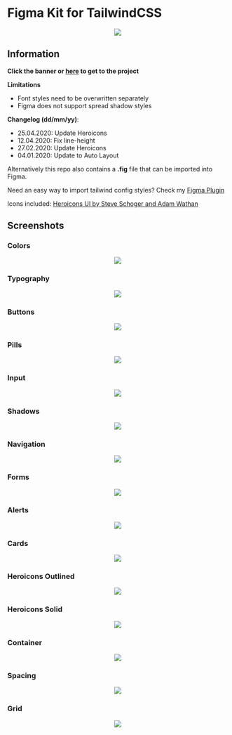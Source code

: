 # Figma Kit for TailwindCSS

<p align="center">
    <a align='center' href='https://www.figma.com/c/file/768809027799962739'>
    <img height="auto" width="auto" src="images/banner.png" />
    </a>
</p>

## Information

**Click the banner or [here](https://www.figma.com/c/file/768809027799962739) to get to the project**

**Limitations**

- Font styles need to be overwritten separately
- Figma does not support spread shadow styles

**Changelog (dd/mm/yy)**:

- 25.04.2020: Update Heroicons
- 12.04.2020: Fix line-height
- 27.02.2020: Update Heroicons
- 04.01.2020: Update to Auto Layout

Alternatively this repo also contains a **.fig** file that can be imported into Figma.

Need an easy way to import tailwind config styles? Check my [Figma Plugin](https://www.figma.com/c/plugin/738806869514947558/Tailwind-CSS)

Icons included: [Heroicons UI by Steve Schoger and Adam Wathan](https://github.com/refactoringui/heroicons)

## Screenshots

### Colors

<p align="center">
    <img height="auto" width="auto" src="images/frame-0.png" />
</p>

### Typography

<p align="center">
    <img height="auto" width="auto" src="images/frame-1.png" />
</p>

### Buttons

<p align="center">
    <img height="auto" width="auto" src="images/frame-7.png" />
</p>

### Pills

<p align="center">
    <img height="auto" width="auto" src="images/frame-8.png" />
</p>

### Input

<p align="center">
    <img height="auto" width="auto" src="images/frame-11.png" />
</p>

### Shadows

<p align="center">
    <img height="auto" width="auto" src="images/frame-12.png" />
</p>

### Navigation

<p align="center">
    <img height="auto" width="auto" src="images/frame-4.png" />
</p>

### Forms

<p align="center">
    <img height="auto" width="auto" src="images/frame-9.png" />
</p>

### Alerts

<p align="center">
    <img height="auto" width="auto" src="images/frame-10.png" />
</p>

### Cards

<p align="center">
    <img height="auto" width="auto" src="images/frame-14.png" />
</p>

### Heroicons Outlined

<p align="center">
    <img height="auto" width="auto" src="images/frame-2.png" />
</p>

### Heroicons Solid

<p align="center">
    <img height="auto" width="auto" src="images/frame-3.png" />
</p>

### Container

<p align="center">
    <img height="auto" width="auto" src="images/frame-6.png" />
</p>

### Spacing

<p align="center">
    <img height="auto" width="auto" src="images/frame-5.png" />
</p>

### Grid

<p align="center">
    <img height="auto" width="auto" src="images/frame-13.png" />
</p>
